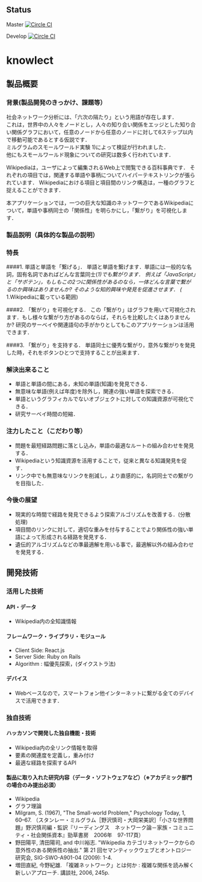 ## Status
Master [![Circle CI](https://circleci.com/gh/jphacks/TK_07/tree/master.svg?style=svg)](https://circleci.com/gh/jphacks/TK_07/tree/master)

Develop [![Circle CI](https://circleci.com/gh/jphacks/TK_07/tree/develop.svg?style=svg)](https://circleci.com/gh/jphacks/TK_07/tree/develop)

# knowlect 
## 製品概要
### 背景(製品開発のきっかけ、課題等）

社会ネットワーク分析には、「六次の隔たり」という用語が存在します．  
これは，世界中の人々をノードとし，人々の知り合い関係をエッジとした知り合い関係グラフにおいて，任意のノードから任意のノードに対して6ステップ以内で移動可能であるとする仮説です．  
ミルグラムのスモールワールド実験 1)によって検証が行われました．  
他にもスモールワールド現象についての研究は数多く行われています．

Wikipediaは，ユーザによって編集されるWeb上で閲覧できる百科事典です．
それぞれの項目では，関連する単語や事柄についてハイパーテキストリンクが張られています．
Wikipediaにおける項目と項目間のリンク構造は，一種のグラフと捉えることができます．

本アプリケーションでは，一つの巨大な知識のネットワークであるWikipediaについて，単語や事柄同士の「関係性」を明らかにし，「繋がり」を可視化します．

### 製品説明（具体的な製品の説明）
### 特長
####1. 単語と単語を「繋げる」．
単語と単語を繋げます．単語には一般的な名詞，固有名詞であればどんな言葉同士(*1)でも繋がります．
例えば「JavaScript」と「サボテン」，もしもこの2つに関係性があるのなら，一体どんな言葉で繋がるのか興味はありませんか?
そのような知的興味や発見を促進させます．
(* 1.Wikipediaに載っている範囲)

####2. 「繋がり」を可視化する．
この「繋がり」はグラフを用いて可視化されます．もし様々な繋がり方があるのならば，それらを比較したくはありませんか?
研究のサーベイや関連語句の手がかりとしてもこのアプリケーションは活用できます．

####3. 「繋がり」を支持する．
単語同士に優秀な繋がり，意外な繋がりを発見した時，それをボタンひとつで支持することが出来ます．


### 解決出来ること
* 単語と単語の間にある，未知の単語(知識)を発見できる．
* 無意味な単語(例えば年度)を除外し，関連の強い単語を探索できる．
* 単語というグラフィカルでないオブジェクトに対しての知識資源が可視化できる．
* 研究サーベイ時間の短縮．

### 注力したこと（こだわり等）
* 問題を最短経路問題に落とし込み，単語の最適なルートの組み合わせを発見する．
* Wikipediaという知識資源を活用することで，従来と異なる知識発見を促す．
* リンク中でも無意味なリンクを削減し，より直感的に，名詞同士での繋がりを目指した．

### 今後の展望
* 現実的な時間で経路を発見できるよう探索アルゴリズムを改善する．(分散処理)
* 項目間のリンクに対して，適切な重みを付与することでより関係性の強い単語によって形成される経路を発見する．
* 遺伝的アルゴリズムなどの準最適解を用いる事で，最適解以外の組み合わせを発見する．

## 開発技術
### 活用した技術
#### API・データ
* Wikipedia内の全知識情報

#### フレームワーク・ライブラリ・モジュール
* Client Side: React.js
* Server Side: Ruby on Rails
* Algorithm : 幅優先探索，(ダイクストラ法)

#### デバイス
* Webベースなので，スマートフォン他インターネットに繋がる全てのデバイスで活用できます．

### 独自技術
#### ハッカソンで開発した独自機能・技術
* Wikipedia内の全リンク情報を取得
* 要素の関連度を定義し，重み付け
* 最適な経路を探索するAPI

#### 製品に取り入れた研究内容（データ・ソフトウェアなど）（※アカデミック部門の場合のみ提出必須）
* Wikipedia
* グラフ理論
* Milgram, S. (1967), "The Small-world Problem," Psychology Today, 1, 60–67. （スタンレー・ミルグラム［野沢慎司・大岡栄美訳］「小さな世界問題」野沢慎司編・監訳『リーディングス　ネットワーク論－家族・コミュニティ・社会関係資本』勁草書房　2006年　97-117頁）
* 野田陽平, 清田陽司, and 中川裕志. "Wikipedia カテゴリネットワークからの意外性のある関係性の抽出." 第 21 回セマンティックウェブとオントロジー研究会, SIG-SWO-A901-04 (2009): 1-4.
* 増田直紀, 今野紀雄. 「複雑ネットワーク」とは何か : 複雑な関係を読み解く新しいアプローチ. 講談社, 2006, 245p.